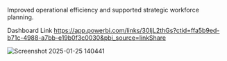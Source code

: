 Improved operational efficiency and supported strategic workforce planning.

Dashboard Link
https://app.powerbi.com/links/30IjL2thGs?ctid=ffa5b9ed-b71c-4988-a7bb-e19b0f3c0030&pbi_source=linkShare

![Screenshot 2025-01-25 140441](https://github.com/user-attachments/assets/54b237d3-687a-4ca3-b001-2514f696eb1b)
